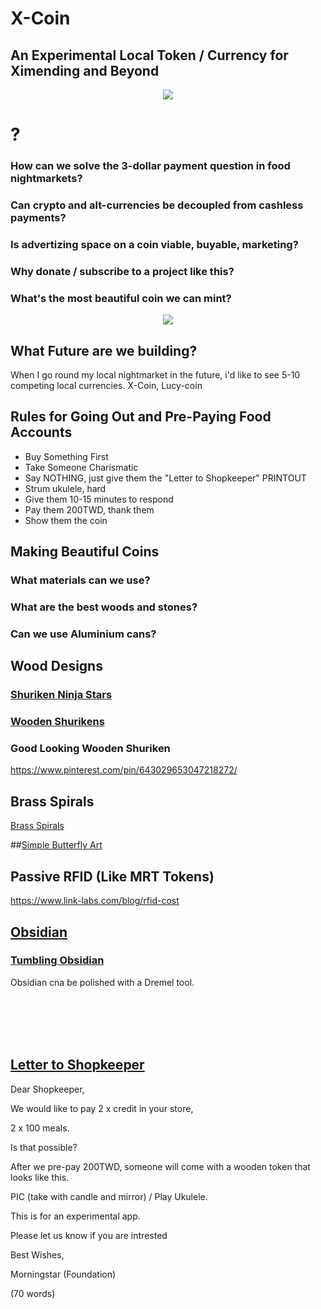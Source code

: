 # X-Coin

## An Experimental Local Token / Currency for Ximending and Beyond

<p align="center">
<img src="https://raw.githubusercontent.com/Morningstar88/X/main/pics/midnight-first-screen.png">
</p>

# ?

### How can we solve the 3-dollar payment question in food nightmarkets?
### Can crypto and alt-currencies be decoupled from cashless payments?
### Is advertizing space on a coin viable, buyable, marketing?
### Why donate / subscribe to a project like this?
### What's the most beautiful coin we can mint?

<p align="center">
<img src="https://raw.githubusercontent.com/Morningstar88/X/main/pics/Kalki-Better-Screenshot.png">
</p>

## What Future are we building?

When I go round my local nightmarket in the future, i'd like to see 5-10 competing local currencies. X-Coin, Lucy-coin

## Rules for Going Out and Pre-Paying Food Accounts

- Buy Something First
- Take Someone Charismatic
- Say NOTHING, just give them the "Letter to Shopkeeper" PRINTOUT 
- Strum ukulele, hard 
- Give them 10-15 minutes to respond
- Pay them 200TWD, thank them
- Show them the coin

## Making Beautiful Coins

### What materials can we use?
### What are the best woods and stones?
### Can we use Aluminium cans?

## Wood Designs

### [Shuriken Ninja Stars](https://www.shutterstock.com/search/ninja-throwing-star?image_type=vector)

### [Wooden Shurikens](https://www.google.com/search?q=wooden+shuriken&newwindow=1&sxsrf=AJOqlzUXez2gU1kTC45liPuuXtt8AyuZbw:1673155444763&source=lnms&tbm=isch&sa=X&ved=2ahUKEwibmsHfnbf8AhWLH3AKHSCBBbYQ_AUoAXoECAIQAw&biw=911&bih=429&dpr=1.5)

### Good Looking Wooden Shuriken

https://www.pinterest.com/pin/643029653047218272/

## Brass Spirals

[Brass Spirals](https://www.google.com/search?q=brass+coil+spiral&newwindow=1&sxsrf=AJOqlzVquErNMWcs0M3hRPJ3yu9FTdbH2Q:1673129275196&source=lnms&tbm=isch&sa=X&ved=2ahUKEwjX2_GgvLb8AhXQ_WEKHX_QAuoQ_AUoAXoECAEQAw&biw=911&bih=429&dpr=1.5)

##[Simple Butterfly Art](https://youtu.be/LKaRHBE0RIs)

## Passive RFID (Like MRT Tokens)

https://www.link-labs.com/blog/rfid-cost


## [Obsidian](https://www.google.com/search?q=obsidian+token&newwindow=1&sxsrf=ALiCzsYnH31Rw8m8BZ7XQWo0Y_LOT2XZxw:1672969562943&source=lnms&tbm=isch&sa=X&ved=2ahUKEwigr5Ok6bH8AhUaat4KHfC3BUYQ_AUoAnoECAEQBA&biw=911&bih=429&dpr=1.5)

### [Tumbling Obsidian](https://www.google.com/search?q=how+to+tumble+polish+obsidian&newwindow=1&sxsrf=AJOqlzXK3KOdFCWVOBuX02SkPUP4haW48Q%3A1673155727737&ei=j1S6Y9fXLNKDoASC9KGYDQ&ved=0ahUKEwiX27jmnrf8AhXSAYgKHQJ6CNMQ4dUDCA8&uact=5&oq=how+to+tumble+polish+obsidian&gs_lcp=Cgxnd3Mtd2l6LXNlcnAQAzIFCAAQgAQyBQgAEIYDMgUIABCGAzIFCAAQhgM6CggAEEcQ1gQQsAM6BwgjEOoCECc6BAgjECc6CwguEIAEEMcBENEDOgUILhCABDoECAAQQzoHCC4Q1AIQQzoICC4QgAQQ1AI6CAguENQCEJECOgUIABCRAjoKCAAQgAQQhwIQFDoGCAAQFhAeSgQIQRgASgQIRhgAUO4HWKUuYK8waARwAXgAgAFhiAHyDZIBAjI5mAEAoAEBsAEKyAEIwAEB&sclient=gws-wiz-serp)

Obsidian cna be polished with a Dremel tool. 

<br>
<br>
<br>
<br>

## [Letter to Shopkeeper](https://docs.google.com/document/d/10DpnajfbLqazDsTCYXLW8dzyd9WP7qcSgT1uLm0Vi0M/edit)

Dear Shopkeeper,

We would like to pay 2 x credit in your store, 

2 x 100 meals.

Is that possible?

After we pre-pay 200TWD, someone will come with a wooden token that looks like this.

PIC (take with candle and mirror) / Play Ukulele. 

This is for an experimental app. 

Please let us know if you are intrested

Best Wishes,

Morningstar (Foundation)

(70 words)





